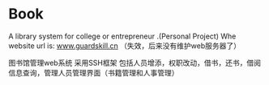 # Book
A library system for college or entrepreneur .(Personal Project)
Whe website url is:
www.guardskill.cn （失效，后来没有维护web服务器了）

图书馆管理web系统 采用SSH框架 包括人员增添，权职改动，借书，还书，借阅信息查询，管理人员管理界面（书籍管理和人事管理）

